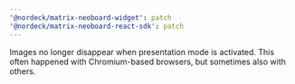 ```yaml
---
'@nordeck/matrix-neoboard-widget': patch
'@nordeck/matrix-neoboard-react-sdk': patch
---
```


Images no longer disappear when presentation mode is activated. This often happened with Chromium-based browsers, but sometimes also with others.
